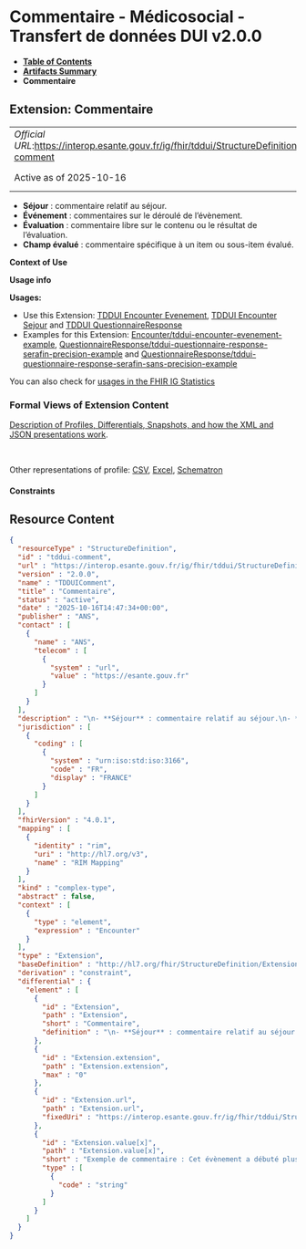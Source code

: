 # Commentaire - Médicosocial - Transfert de données DUI v2.0.0

* [**Table of Contents**](toc.md)
* [**Artifacts Summary**](artifacts.md)
* **Commentaire**

## Extension: Commentaire 

| | |
| :--- | :--- |
| *Official URL*:https://interop.esante.gouv.fr/ig/fhir/tddui/StructureDefinition/tddui-comment | *Version*:2.0.0 |
| Active as of 2025-10-16 | *Computable Name*:TDDUIComment |

* **Séjour** : commentaire relatif au séjour.
* **Événement** : commentaires sur le déroulé de l’évènement.
* **Évaluation** : commentaire libre sur le contenu ou le résultat de l’évaluation.
* **Champ évalué** : commentaire spécifique à un item ou sous-item évalué.

**Context of Use**

**Usage info**

**Usages:**

* Use this Extension: [TDDUI Encounter Evenement](StructureDefinition-tddui-encounter-evenement.md), [TDDUI Encounter Sejour](StructureDefinition-tddui-encounter-sejour.md) and [TDDUI QuestionnaireResponse](StructureDefinition-tddui-questionnaire-response.md)
* Examples for this Extension: [Encounter/tddui-encounter-evenement-example](Encounter-tddui-encounter-evenement-example.md), [QuestionnaireResponse/tddui-questionnaire-response-serafin-precision-example](QuestionnaireResponse-tddui-questionnaire-response-serafin-precision-example.md) and [QuestionnaireResponse/tddui-questionnaire-response-serafin-sans-precision-example](QuestionnaireResponse-tddui-questionnaire-response-serafin-sans-precision-example.md)

You can also check for [usages in the FHIR IG Statistics](https://packages2.fhir.org/xig/ans.fhir.fr.tddui|current/StructureDefinition/tddui-comment)

### Formal Views of Extension Content

 [Description of Profiles, Differentials, Snapshots, and how the XML and JSON presentations work](http://build.fhir.org/ig/FHIR/ig-guidance/readingIgs.html#structure-definitions). 

 

Other representations of profile: [CSV](StructureDefinition-tddui-comment.csv), [Excel](StructureDefinition-tddui-comment.xlsx), [Schematron](StructureDefinition-tddui-comment.sch) 

#### Constraints



## Resource Content

```json
{
  "resourceType" : "StructureDefinition",
  "id" : "tddui-comment",
  "url" : "https://interop.esante.gouv.fr/ig/fhir/tddui/StructureDefinition/tddui-comment",
  "version" : "2.0.0",
  "name" : "TDDUIComment",
  "title" : "Commentaire",
  "status" : "active",
  "date" : "2025-10-16T14:47:34+00:00",
  "publisher" : "ANS",
  "contact" : [
    {
      "name" : "ANS",
      "telecom" : [
        {
          "system" : "url",
          "value" : "https://esante.gouv.fr"
        }
      ]
    }
  ],
  "description" : "\n- **Séjour** : commentaire relatif au séjour.\n- **Événement** : commentaires sur le déroulé de l’évènement.\n- **Évaluation** : commentaire libre sur le contenu ou le résultat de l’évaluation.\n- **Champ évalué** : commentaire spécifique à un item ou sous-item évalué.",
  "jurisdiction" : [
    {
      "coding" : [
        {
          "system" : "urn:iso:std:iso:3166",
          "code" : "FR",
          "display" : "FRANCE"
        }
      ]
    }
  ],
  "fhirVersion" : "4.0.1",
  "mapping" : [
    {
      "identity" : "rim",
      "uri" : "http://hl7.org/v3",
      "name" : "RIM Mapping"
    }
  ],
  "kind" : "complex-type",
  "abstract" : false,
  "context" : [
    {
      "type" : "element",
      "expression" : "Encounter"
    }
  ],
  "type" : "Extension",
  "baseDefinition" : "http://hl7.org/fhir/StructureDefinition/Extension",
  "derivation" : "constraint",
  "differential" : {
    "element" : [
      {
        "id" : "Extension",
        "path" : "Extension",
        "short" : "Commentaire",
        "definition" : "\n- **Séjour** : commentaire relatif au séjour.\n- **Événement** : commentaires sur le déroulé de l’évènement.\n- **Évaluation** : commentaire libre sur le contenu ou le résultat de l’évaluation.\n- **Champ évalué** : commentaire spécifique à un item ou sous-item évalué."
      },
      {
        "id" : "Extension.extension",
        "path" : "Extension.extension",
        "max" : "0"
      },
      {
        "id" : "Extension.url",
        "path" : "Extension.url",
        "fixedUri" : "https://interop.esante.gouv.fr/ig/fhir/tddui/StructureDefinition/tddui-comment"
      },
      {
        "id" : "Extension.value[x]",
        "path" : "Extension.value[x]",
        "short" : "Exemple de commentaire : Cet évènement a débuté plus tard l’usager était sous la douche à l’heure du début du rendez-vous.",
        "type" : [
          {
            "code" : "string"
          }
        ]
      }
    ]
  }
}

```
